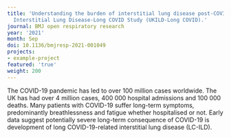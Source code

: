 ```yaml
---
title: 'Understanding the burden of interstitial lung disease post-COVID-19: the UK
  Interstitial Lung Disease-Long COVID Study (UKILD-Long COVID).'
journal: BMJ open respiratory research
year: '2021'
month: Sep
doi: 10.1136/bmjresp-2021-001049
projects:
- example-project
featured: 'true'
weight: 200
---
```


The COVID-19 pandemic has led to over 100 million cases worldwide. The UK has had over 4 million cases, 400 000 hospital admissions and 100 000 deaths. Many patients with COVID-19 suffer long-term symptoms, predominantly breathlessness and fatigue whether hospitalised or not. Early data suggest potentially severe long-term consequence of COVID-19 is development of long COVID-19-related interstitial lung disease (LC-ILD).
